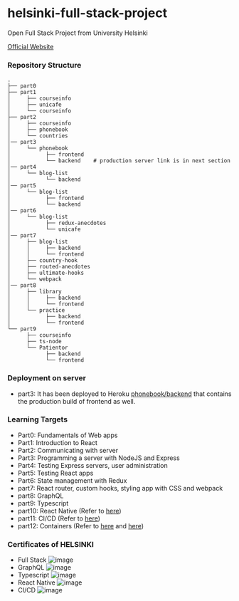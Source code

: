 # helsinki-full-stack-project

Open Full Stack Project from University Helsinki

[Official Website](https://fullstackopen.com/en/)

### Repository Structure

    .
    ├── part0
    ├── part1
    │     ├── courseinfo
    │     ├── unicafe
    │     └── courseinfo
    ├── part2
    │     ├── courseinfo
    │     ├── phonebook
    │     └── countries
    │── part3
    │     └── phonebook
    │           ├── frontend
    │           └── backend    # production server link is in next section
    │── part4
    │     └── blog-list
    │           └── backend
    │── part5
    │     └── blog-list
    │           ├── frontend
    │           └── backend
    │── part6
    │     └── blog-list
    │           ├── redux-anecdotes
    │           └── unicafe
    │── part7
    │     ├── blog-list
    │     │     ├── backend
    │     │     └── frontend
    │     ├── country-hook
    │     ├── routed-anecdotes
    │     ├── ultimate-hooks
    │     └── webpack
    │── part8
    │     ├── library
    │     │     ├── backend
    │     │     └── frontend
    │     └── practice
    │           ├── backend
    │           └── frontend
    └── part9
          ├── courseinfo
          ├── ts-node
          └── Patientor
                ├── backend
                └── frontend

### Deployment on server

- part3: It has been deployed to Heroku [phonebook/backend](https://helsinki-part3-phonebook.herokuapp.com/) that contains the production build of frontend as well.

### Learning Targets

- Part0: Fundamentals of Web apps
- Part1: Introduction to React
- Part2: Communicating with server
- Part3: Programming a server with NodeJS and Express
- Part4: Testing Express servers, user administration
- Part5: Testing React apps
- Part6: State management with Redux
- part7: React router, custom hooks, styling app with CSS and webpack
- part8: GraphQL
- part9: Typescript
- part10: React Native (Refer to [here](https://github.com/RickYCYang/rate-repository-app))
- part11: CI/CD (Refer to [here](https://github.com/RickYCYang/2021f2e-taiwan-travel-advisor))
- part12: Containers (Refer to [here](https://github.com/RickYCYang/part12-containers-applications) and [here](https://github.com/RickYCYang/Chatroom))

### Certificates of HELSINKI

- Full Stack
  ![image](https://user-images.githubusercontent.com/54363801/194754130-25b6db15-9bc4-4f20-a618-a35d258863d7.png)
- GraphQL
  ![image](https://user-images.githubusercontent.com/54363801/194754141-d87f4a91-889a-481d-bef9-7c932dee33f3.png)
- Typescript
  ![image](https://user-images.githubusercontent.com/54363801/194754151-803201c7-0d21-4f54-aa3e-0b5608fcaec5.png)
- React Native
  ![image](https://user-images.githubusercontent.com/54363801/200176755-0d14f288-63a4-4c63-b789-23d37290c598.png)
- CI/CD
  ![image](https://user-images.githubusercontent.com/54363801/200176796-5899fa2a-d297-4f25-87e9-4b5ffdeda97d.png)
